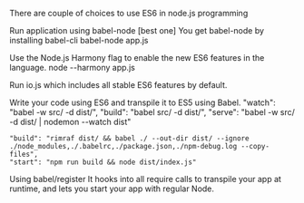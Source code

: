 There are couple of choices to use ES6 in node.js programming

Run application using babel-node [best one]
    You get babel-node by installing babel-cli
    babel-node app.js

Use the Node.js Harmony flag to enable the new ES6 features in the language. 
    node --harmony app.js 

Run io.js which includes all stable ES6 features by default.

Write your code using ES6 and transpile it to ES5 using Babel.
    "watch": "babel -w src/ -d dist/",
    "build": "babel src/ -d dist/",
    "serve": "babel -w src/ -d dist/ | nodemon --watch dist"

    "build": "rimraf dist/ && babel ./ --out-dir dist/ --ignore ./node_modules,./.babelrc,./package.json,./npm-debug.log --copy-files",
    "start": "npm run build && node dist/index.js"
   

Using babel/register
    It hooks into all require calls to transpile your app at runtime, and lets you start your app with regular Node.